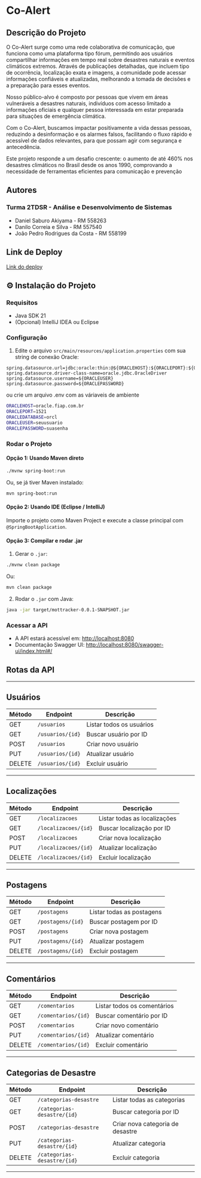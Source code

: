# Co-Alert

## Descrição do Projeto

O Co-Alert surge como uma rede colaborativa de comunicação, que funciona como uma plataforma tipo fórum, permitindo aos usuários compartilhar informações em tempo real sobre desastres naturais e eventos climáticos extremos. Através de publicações detalhadas, que incluem tipo de ocorrência, localização exata e imagens, a comunidade pode acessar informações confiáveis e atualizadas, melhorando a tomada de decisões e a preparação para esses eventos.

Nosso público-alvo é composto por pessoas que vivem em áreas vulneráveis a desastres naturais, indivíduos com acesso limitado a informações oficiais e qualquer pessoa interessada em estar preparada para situações de emergência climática.

Com o Co-Alert, buscamos impactar positivamente a vida dessas pessoas, reduzindo a desinformação e os alarmes falsos, facilitando o fluxo rápido e acessível de dados relevantes, para que possam agir com segurança e antecedência.

Este projeto responde a um desafio crescente: o aumento de até 460% nos desastres climáticos no Brasil desde os anos 1990, comprovando a necessidade de ferramentas eficientes para comunicação e prevenção

## Autores

### Turma 2TDSR - Análise e Desenvolvimento de Sistemas

* Daniel Saburo Akiyama - RM 558263
* Danilo Correia e Silva - RM 557540
* João Pedro Rodrigues da Costa - RM 558199

## Link de Deploy

[Link do deploy](https://co-alert-java.onrender.com/)

## ⚙️ Instalação do Projeto

### Requisitos

* Java SDK 21
* (Opcional) IntelliJ IDEA ou Eclipse

### Configuração

1. Edite o arquivo `src/main/resources/application.properties` com sua string de conexão Oracle:

```properties
spring.datasource.url=jdbc:oracle:thin:@${ORACLEHOST}:${ORACLEPORT}:${ORACLEDATABASE}
spring.datasource.driver-class-name=oracle.jdbc.OracleDriver
spring.datasource.username=${ORACLEUSER}
spring.datasource.password=${ORACLEPASSWORD}
```
ou crie um arquivo .env com as váriaveis de ambiente

```bash
ORACLEHOST=oracle.fiap.com.br
ORACLEPORT=1521
ORACLEDATABASE=orcl
ORACLEUSER=seuusuario
ORACLEPASSWORD=suasenha
```
### Rodar o Projeto

#### Opção 1: Usando Maven direto

```bash
./mvnw spring-boot:run
```

Ou, se já tiver Maven instalado:

```bash
mvn spring-boot:run
```

#### Opção 2: Usando IDE (Eclipse / IntelliJ)

Importe o projeto como Maven Project e execute a classe principal com `@SpringBootApplication`.

#### Opção 3: Compilar e rodar .jar

1. Gerar o `.jar`:

```bash
./mvnw clean package
```

Ou:

```bash
mvn clean package
```

2. Rodar o `.jar` com Java:

```bash
java -jar target/mottracker-0.0.1-SNAPSHOT.jar
```

### Acessar a API

* A API estará acessível em: [http://localhost:8080](http://localhost:8080)
* Documentação Swagger UI: [http://localhost:8080/swagger-ui/index.html#/](http://localhost:8080/swagger-ui/index.html#/)

## Rotas da API

---

## Usuários

| Método | Endpoint               | Descrição                  |
|--------|------------------------|----------------------------|
| GET    | `/usuarios`            | Listar todos os usuários   |
| GET    | `/usuarios/{id}`       | Buscar usuário por ID      |
| POST   | `/usuarios`            | Criar novo usuário         |
| PUT    | `/usuarios/{id}`       | Atualizar usuário          |
| DELETE | `/usuarios/{id}`       | Excluir usuário            |

---

## Localizações

| Método | Endpoint                   | Descrição                     |
|--------|----------------------------|-------------------------------|
| GET    | `/localizacoes`            | Listar todas as localizações  |
| GET    | `/localizacoes/{id}`       | Buscar localização por ID     |
| POST   | `/localizacoes`            | Criar nova localização        |
| PUT    | `/localizacoes/{id}`       | Atualizar localização         |
| DELETE | `/localizacoes/{id}`       | Excluir localização           |

---

## Postagens

| Método | Endpoint              | Descrição                    |
|--------|-----------------------|------------------------------|
| GET    | `/postagens`          | Listar todas as postagens    |
| GET    | `/postagens/{id}`     | Buscar postagem por ID       |
| POST   | `/postagens`          | Criar nova postagem          |
| PUT    | `/postagens/{id}`     | Atualizar postagem           |
| DELETE | `/postagens/{id}`     | Excluir postagem             |

---

## Comentários

| Método | Endpoint               | Descrição                     |
|--------|------------------------|-------------------------------|
| GET    | `/comentarios`         | Listar todos os comentários   |
| GET    | `/comentarios/{id}`    | Buscar comentário por ID      |
| POST   | `/comentarios`         | Criar novo comentário         |
| PUT    | `/comentarios/{id}`    | Atualizar comentário          |
| DELETE | `/comentarios/{id}`    | Excluir comentário            |

---

## Categorias de Desastre

| Método | Endpoint                          | Descrição                            |
|--------|-----------------------------------|----------------------------------------|
| GET    | `/categorias-desastre`            | Listar todas as categorias             |
| GET    | `/categorias-desastre/{id}`       | Buscar categoria por ID                |
| POST   | `/categorias-desastre`            | Criar nova categoria de desastre       |
| PUT    | `/categorias-desastre/{id}`       | Atualizar categoria                    |
| DELETE | `/categorias-desastre/{id}`       | Excluir categoria                      |

---

